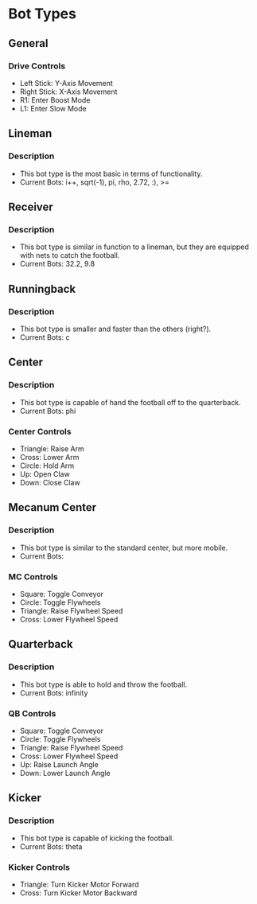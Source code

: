 # Bot Types

## General
### Drive Controls
- Left Stick: Y-Axis Movement
- Right Stick: X-Axis Movement
- R1: Enter Boost Mode
- L1: Enter Slow Mode

## Lineman
### Description
- This bot type is the most basic in terms of functionality.
- Current Bots: i++, sqrt(-1), pi, rho, 2.72, :), >=

## Receiver
### Description
- This bot type is similar in function to a lineman, but they are equipped with nets to catch the football.
- Current Bots: 32.2, 9.8

## Runningback
### Description
- This bot type is smaller and faster than the others (right?).
- Current Bots: c

## Center
### Description
- This bot type is capable of hand the football off to the quarterback.
- Current Bots: phi
### Center Controls
- Triangle: Raise Arm
- Cross: Lower Arm
- Circle: Hold Arm
- Up: Open Claw
- Down: Close Claw

## Mecanum Center
### Description
- This bot type is similar to the standard center, but more mobile.
- Current Bots:
### MC Controls
- Square: Toggle Conveyor
- Circle: Toggle Flywheels
- Triangle: Raise Flywheel Speed
- Cross: Lower Flywheel Speed

## Quarterback
### Description
- This bot type is able to hold and throw the football.
- Current Bots: infinity
### QB Controls
- Square: Toggle Conveyor
- Circle: Toggle Flywheels
- Triangle: Raise Flywheel Speed
- Cross: Lower Flywheel Speed
- Up: Raise Launch Angle
- Down: Lower Launch Angle

## Kicker
### Description
- This bot type is capable of kicking the football.
- Current Bots: theta
### Kicker Controls
- Triangle: Turn Kicker Motor Forward
- Cross: Turn Kicker Motor Backward